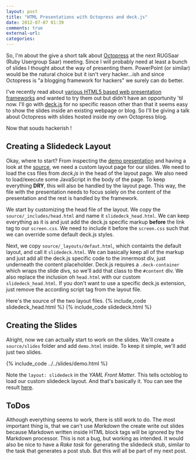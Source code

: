 ```yaml
---
layout: post
title: "HTML Presentations with Octopress and deck.js"
date: 2012-07-07 01:39
comments: true
external-url: 
categories: 
---
```

So, I'm about the give a short talk about [Octopress](http://www.octopress.org) at the next RUGSaar
(Ruby Usergroup Saar) meeting. Since I will probably need at least a bunch of slides I thought about
the way of presenting them. PowerPoint (or similar) would be the natural choice but it isn't very
hacker...ish and since Octopress is "a blogging framework for hackers" we surely can do better.

I've recently read about [various HTML5 based web presentation frameworks](http://www.sitepoint.com/5-free-html5-presentation-systems/#fbid=1hmB1c0Eihu)
and wanted to try them out but didn't have an opportunity 'til now. I'll go with [deck.js](http://http://imakewebthings.com/deck.js/)
for no specific reason other than that it seems easy to show the slides inside an existing webpage
  or blog.
So I'll be giving a talk about Octopress with slides hosted inside my own Octopress blog.

Now that souds hackerish !
<!-- more -->
## Creating a Slidedeck Layout
Okay, where to start? From inspecting the [demo presentation]() and having a look at the [source](),
we need a custom layout page for our slides. We need to load the css files from *deck.js* in the
head of the layout page. We also need to load/execute some JavaScript in the body of the page. To keep
everything **DRY**, this will also be handled by the layout page. This way, the
file with the presentation needs to focus solely on the content of the presentation and the rest is handled
by the framework.

We start by customizing the head file of the layout. We copy the `source/_includes/head.html` and
name it `slidedeck_head.html`. We can keep everything as it is and just add the deck.js specific
markup **before** the link tag to our `screen.css`. We need to include it before the `screen.css`
such that we can override some default deck.js styles.

Next, we copy `source/_layouts/defaut.html`, which containts the default layout, and call it `slidedeck.html`.
We can basically keep all of the markup and just add all the deck.js specific code to the innermost div, 
just underneath the content placeholder. Deck.js requires a `.deck-container` which wraps the slide divs, 
so we'll add that class to the `#content` div. We also replace the inclusion oh `head.html` with our custom 
`slidedeck_head.html`. If you don't want to use a specific deck.js extension, just remove the
according script tag from the layout file.

Here's the source of the two layout files.
{% include_code slidedeck_head.html %}
{% include_code slidedeck.html %}

## Creating the Slides

Alright, now we can actually start to work on the slides. We'll create a `source/slides` folder and
add `demo.html` inside. To keep it simple, we'll add just two slides.

{% include_code ../../slides/demo.html %}

Note the `layout: slidedeck` in the *YAML Front Matter*. This tells octoblog to load our custom
slidedeck layout. And that's basically it. You can see the result [here](/slides/demo.html).

## ToDos

Although everything seems to work, there is still work to do. The most important thing is, that we
can't use *Markdown* the create write out slides because Markdown written inside HTML block tags
will be ignored by the Markdown processor. This is not a bug, but working as intended. It would
also be nice to have a *Rake task* for generating the slidedeck stub, similar to the task that
generates a post stub. But this will all be part of my next post.
